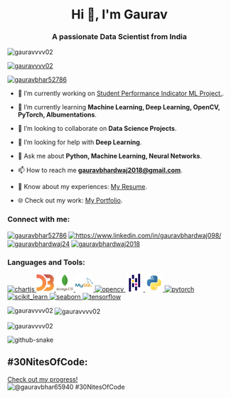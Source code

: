 <h1 align="center">Hi 👋, I'm Gaurav</h1>
<h3 align="center">A passionate Data Scientist from India</h3>

<p align="left"> <img src="https://komarev.com/ghpvc/?username=gauravvvv02&label=Profile%20views&color=0e75b6&style=flat" alt="gauravvvv02" /> </p>

<p align="left"> <a href="https://github.com/ryo-ma/github-profile-trophy"><img src="https://github-profile-trophy.vercel.app/?username=gauravvvv02" alt="gauravvvv02" /></a> </p>

<p align="left"> <a href="https://twitter.com/gauravbhar52786" target="blank"><img src="https://img.shields.io/twitter/follow/gauravbhar52786?logo=twitter&style=for-the-badge" alt="gauravbhar52786" /></a> </p>

- 🔭 I’m currently working on [Student Performance Indicator ML Project.](https://github.com/GAURAVVVV02/Student-Performance-Indicator).

- 🌱 I’m currently learning **Machine Learning, Deep Learning, OpenCV, PyTorch, Albumentations**.

- 👯 I’m looking to collaborate on **Data Science Projects**.

- 🤝 I’m looking for help with **Deep Learning**.

- 💬 Ask me about **Python, Machine Learning, Neural Networks**.

- 📫 How to reach me **gauravbhardwaj2018@gmail.com**.

- 📄 Know about my experiences: [My Resume](https://drive.google.com/file/d/1MjtLdi1qtnSk2vudlWzk4DoZDNigJwWD/view?usp=sharing).

- 🌐 Check out my work: [My Portfolio](https://gauravvvv02.github.io/).

<h3 align="left">Connect with me:</h3>
<p align="left">
<a href="https://twitter.com/gauravbhar52786" target="blank"><img align="center" src="https://raw.githubusercontent.com/rahuldkjain/github-profile-readme-generator/master/src/images/icons/Social/twitter.svg" alt="gauravbhar52786" height="30" width="40" /></a>
<a href="https://www.linkedin.com/in/gauravbhardwaj098/" target="blank"><img align="center" src="https://raw.githubusercontent.com/rahuldkjain/github-profile-readme-generator/master/src/images/icons/Social/linked-in-alt.svg" alt="https://www.linkedin.com/in/gauravbhardwaj098/" height="30" width="40" /></a>
<a href="https://www.hackerrank.com/gauravbhardwaj24" target="blank"><img align="center" src="https://raw.githubusercontent.com/rahuldkjain/github-profile-readme-generator/master/src/images/icons/Social/hackerrank.svg" alt="gauravbhardwaj24" height="30" width="40" /></a>
<a href="https://www.leetcode.com/gauravbhardwaj2018" target="blank"><img align="center" src="https://raw.githubusercontent.com/rahuldkjain/github-profile-readme-generator/master/src/images/icons/Social/leet-code.svg" alt="gauravbhardwaj2018" height="30" width="40" /></a>
</p>

<h3 align="left">Languages and Tools:</h3>
<p align="left"> <a href="https://www.chartjs.org" target="_blank" rel="noreferrer"> <img src="https://www.chartjs.org/media/logo-title.svg" alt="chartjs" width="40" height="40"/> </a> <a href="https://d3js.org/" target="_blank" rel="noreferrer"> <img src="https://raw.githubusercontent.com/devicons/devicon/master/icons/d3js/d3js-original.svg" alt="d3js" width="40" height="40"/> </a> <a href="https://www.mongodb.com/" target="_blank" rel="noreferrer"> <img src="https://raw.githubusercontent.com/devicons/devicon/master/icons/mongodb/mongodb-original-wordmark.svg" alt="mongodb" width="40" height="40"/> </a> <a href="https://www.mysql.com/" target="_blank" rel="noreferrer"> <img src="https://raw.githubusercontent.com/devicons/devicon/master/icons/mysql/mysql-original-wordmark.svg" alt="mysql" width="40" height="40"/> </a> <a href="https://opencv.org/" target="_blank" rel="noreferrer"> <img src="https://www.vectorlogo.zone/logos/opencv/opencv-icon.svg" alt="opencv" width="40" height="40"/> </a> <a href="https://pandas.pydata.org/" target="_blank" rel="noreferrer"> <img src="https://raw.githubusercontent.com/devicons/devicon/2ae2a900d2f041da66e950e4d48052658d850630/icons/pandas/pandas-original.svg" alt="pandas" width="40" height="40"/> </a> <a href="https://www.python.org" target="_blank" rel="noreferrer"> <img src="https://raw.githubusercontent.com/devicons/devicon/master/icons/python/python-original.svg" alt="python" width="40" height="40"/> </a> <a href="https://pytorch.org/" target="_blank" rel="noreferrer"> <img src="https://www.vectorlogo.zone/logos/pytorch/pytorch-icon.svg" alt="pytorch" width="40" height="40"/> </a> <a href="https://scikit-learn.org/" target="_blank" rel="noreferrer"> <img src="https://upload.wikimedia.org/wikipedia/commons/0/05/Scikit_learn_logo_small.svg" alt="scikit_learn" width="40" height="40"/> </a> <a href="https://seaborn.pydata.org/" target="_blank" rel="noreferrer"> <img src="https://seaborn.pydata.org/_images/logo-mark-lightbg.svg" alt="seaborn" width="40" height="40"/> </a> <a href="https://www.tensorflow.org" target="_blank" rel="noreferrer"> <img src="https://www.vectorlogo.zone/logos/tensorflow/tensorflow-icon.svg" alt="tensorflow" width="40" height="40"/> </a> </p>

<p><img align="left" src="https://github-readme-stats.vercel.app/api/top-langs?username=gauravvvv02&show_icons=true&locale=en&layout=compact" alt="gauravvvv02" /></p>

<p>&nbsp;<img align="center" src="https://github-readme-stats.vercel.app/api?username=gauravvvv02&show_icons=true&locale=en" alt="gauravvvv02" /></p>

<p><img align="center" src="https://github-readme-streak-stats.herokuapp.com/?user=gauravvvv02&" alt="gauravvvv02" /></p>

<picture>
  <source media="(prefers-color-scheme: dark)" srcset="https://raw.githubusercontent.com/gauravvvv02/gauravvvv02/output/github-snake-dark.svg" />
  <source media="(prefers-color-scheme: light)" srcset="https://raw.githubusercontent.com/gauravvvv02/gauravvvv02/output/github-snake.svg" />
  <img alt="github-snake" src="https://raw.githubusercontent.com/tobiasmeyhoefer/tobiasmeyhoefer/output/github-snake.svg" />
</picture>

## #30NitesOfCode:
  [Check out my progress!](https://www.codedex.io/@gauravbhar65940/30-nites-of-code)  
  ![@gauravbhar65940 #30NitesOfCode](https://www.codedex.io/api/petStatus?user=gauravbhar65940)

